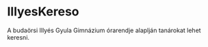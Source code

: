 IllyesKereso
============

A budaörsi Illyés Gyula Gimnázium órarendje alaplján tanárokat lehet keresni.
